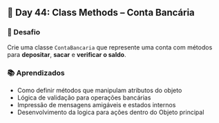 ## 📅 Day 44: Class Methods – Conta Bancária

### 🧩 Desafio  
Crie uma classe `ContaBancaria` que represente uma conta com métodos para **depositar**, **sacar** e **verificar o saldo**.


### 📚 Aprendizados

- Como definir métodos que manipulam atributos do objeto
- Lógica de validação para operações bancárias
- Impressão de mensagens amigáveis e estados internos
- Desenvolvimento da logica para ações dentro do Objeto principal
